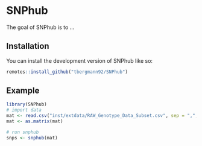 # SNPhub

The goal of SNPhub is to …

## Installation

You can install the development version of SNPhub like so:

``` r
remotes::install_github("tbergmann92/SNPhub")
```

## Example
``` r
library(SNPhub)
# import data
mat <- read.csv("inst/extdata/RAW_Genotype_Data_Subset.csv", sep = ",", quote = "", row.names = 1)
mat <- as.matrix(mat)

# run snphub
snps <- snphub(mat)
```